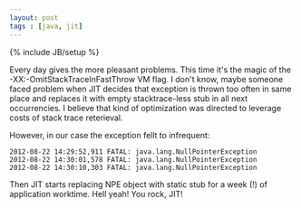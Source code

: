 ```yaml
---
layout: post
tags : [java, jit]
---
```

{% include JB/setup %}

Every day gives the more pleasant problems. This time it's the magic of the -XX:-OmitStackTraceInFastThrow VM flag. I don't know, maybe someone faced problem when JIT decides that exception is thrown too often in same place and replaces it with empty stacktrace-less stub in all next occurrencies. I believe that kind of optimization was directed to leverage costs of stack trace reterieval.

However, in our case the exception fellt to infrequent:

	2012-08-22 14:29:52,911 FATAL: java.lang.NullPointerException
	2012-08-22 14:30:01,578 FATAL: java.lang.NullPointerException
	2012-08-22 14:30:10,303 FATAL: java.lang.NullPointerException

Then JIT starts replacing NPE object with static stub for a week (!) of application worktime. Hell yeah! You rock, JIT!

